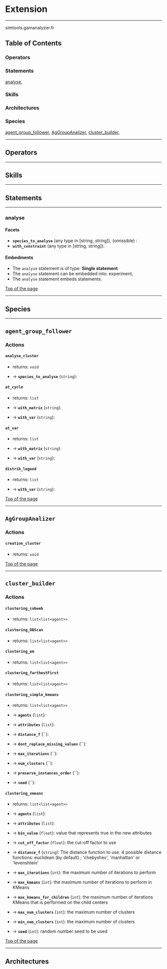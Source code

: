 # Extension

----

 simtools.gamanalyzer.fr

## Table of Contents
### Operators


### Statements
[analyse](#analyse), 

### Skills


### Architectures



### Species
[agent_group_follower](#agent_group_follower), [AgGroupAnalizer](#aggroupanalizer), [cluster_builder](#cluster_builder), 


----

## Operators
	

----

## Skills
	

----

## Statements
	

----
[//]: # (keyword|statement_analyse)
### analyse 
#### Facets 
  
  * **`species_to_analyse`** (any type in [string, string]), (omissible) :   
  * **`with_constraint`** (any type in [string, string]): 

#### Embedments
* The `analyse` statement is of type: **Single statement**
* The `analyse` statement can be embedded into: experiment, 
* The `analyse` statement embeds statements: 

[Top of the page](#table-of-contents)
		
		
	
----

## Species
	
    	
----
[//]: # (keyword|species_agent_group_follower)
## `agent_group_follower`	

### Actions
	  
	 
#### **`analyse_cluster`**

* returns: `void`
 			
* → **`species_to_analyse`** (`string`):   
	 
#### **`at_cycle`**

* returns: `list`
 			
* → **`with_matrix`** (`string`):  			
* → **`with_var`** (`string`):   
	 
#### **`at_var`**

* returns: `list`
 			
* → **`with_matrix`** (`string`):  			
* → **`with_var`** (`string`):   
	 
#### **`distrib_legend`**

* returns: `list`
 			
* → **`with_var`** (`string`): 			

[Top of the page](#table-of-contents) 
	
    	
----
[//]: # (keyword|species_AgGroupAnalizer)
## `AgGroupAnalizer`	

### Actions
	  
	 
#### **`creation_cluster`**

* returns: `void`
			

[Top of the page](#table-of-contents) 
	
    	
----
[//]: # (keyword|species_cluster_builder)
## `cluster_builder`	

### Actions
	  
	 
#### **`clustering_cobweb`**

* returns: `list<list<agent>>`
  
	 
#### **`clustering_DBScan`**

* returns: `list<list<agent>>`
  
	 
#### **`clustering_em`**

* returns: `list<list<agent>>`
  
	 
#### **`clustering_farthestFirst`**

* returns: `list<list<agent>>`
  
	 
#### **`clustering_simple_kmeans`**

* returns: `list<list<agent>>`
 			
* → **`agents`** (`list`):  			
* → **`attributes`** (`list`):  			
* → **`distance_f`** (``):  			
* → **`dont_replace_missing_values`** (``):  			
* → **`max_iterations`** (``):  			
* → **`num_clusters`** (``):  			
* → **`preserve_instances_order`** (``):  			
* → **`seed`** (``):   
	 
#### **`clustering_xmeans`**

* returns: `list<list<agent>>`
 			
* → **`agents`** (`list`):  			
* → **`attributes`** (`list`):  			
* → **`bin_value`** (`float`): value that represents true in the new attributes 			
* → **`cut_off_factor`** (`float`): the cut-off factor to use 			
* → **`distance_f`** (`string`): The distance function to use. 4 possible distance functions: euclidean (by default) ; 'chebyshev', 'manhattan' or 'levenshtein' 			
* → **`max_iterations`** (`int`): the maximum number of iterations to perform 			
* → **`max_kmeans`** (`int`): the maximum number of iterations to perform in KMeans 			
* → **`max_kmeans_for_children`** (`int`): the maximum number of iterations KMeans that is performed on the child centers 			
* → **`max_num_clusters`** (`int`): the maximum number of clusters 			
* → **`min_num_clusters`** (`int`): the maximum number of clusters 			
* → **`seed`** (`int`): random number seed to be used			

[Top of the page](#table-of-contents) 
	
	
----

## Architectures 
	